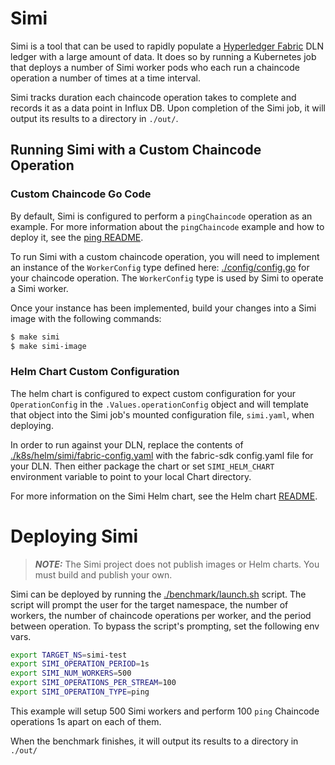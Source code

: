 # Simi

Simi is a tool that can be used to rapidly populate a [Hyperledger Fabric](https://www.lfdecentralizedtrust.org/projects/fabric) DLN ledger with a large amount of data. It does so by running a Kubernetes job that deploys a
number of Simi worker pods who each run a chaincode operation a number of times at a time interval.

Simi tracks duration each chaincode operation takes to complete and records it as a data point in Influx DB. Upon completion of the Simi job, it will output its results to a directory in `./out/`. 

## Running Simi with a Custom Chaincode Operation

### Custom Chaincode Go Code

By default, Simi is configured to perform a `pingChaincode` operation as an example. For more information about the `pingChaincode` example and how to deploy it, see the [ping README](./ping/README.md). 

To run Simi with a custom chaincode operation, you will need to implement an instance of the `WorkerConfig` type defined here: [./config/config.go](./config/config.go) for your chaincode operation. The `WorkerConfig` type is used by Simi to operate a Simi worker.

Once your instance has been implemented, build your changes into a Simi image with the following commands:
```bash
$ make simi
$ make simi-image
```

### Helm Chart Custom Configuration
The helm chart is configured to expect custom configuration for your `OperationConfig` in the `.Values.operationConfig` object and will template that object into the Simi job's mounted configuration file, `simi.yaml`, when deploying. 

In order to run against your DLN, replace the contents of [./k8s/helm/simi/fabric-config.yaml](./k8s/helm/simi/fabric-config.yaml) with the fabric-sdk config.yaml file for your DLN. Then either package the chart or set `SIMI_HELM_CHART` environment variable to point to your local Chart directory. 

For more information on the Simi Helm chart, see the Helm chart [README](./k8s/helm/simi/README.md).

# Deploying Simi

> **_NOTE:_**  The Simi project does not publish images or Helm charts. You must build and publish your own.

Simi can be deployed by running the [./benchmark/launch.sh](./benchmark/launch.sh) script. The script will prompt the user for the target namespace, the number of workers, the number of chaincode operations per worker, and the period between operation. To bypass the script's prompting, set the following env vars.

```bash
export TARGET_NS=simi-test
export SIMI_OPERATION_PERIOD=1s
export SIMI_NUM_WORKERS=500
export SIMI_OPERATIONS_PER_STREAM=100
export SIMI_OPERATION_TYPE=ping
```

This example will setup 500 Simi workers and perform 100 `ping` Chaincode operations 1s apart on each of them.

When the benchmark finishes, it will output its results to a directory in `./out/`
